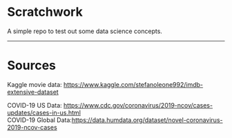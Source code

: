 # Scratchwork
A simple repo to test out some data science concepts.

___
# Sources
Kaggle movie data: https://www.kaggle.com/stefanoleone992/imdb-extensive-dataset  

COVID-19 US Data: https://www.cdc.gov/coronavirus/2019-ncov/cases-updates/cases-in-us.html  
COVID-19 Global Data:https://data.humdata.org/dataset/novel-coronavirus-2019-ncov-cases  
